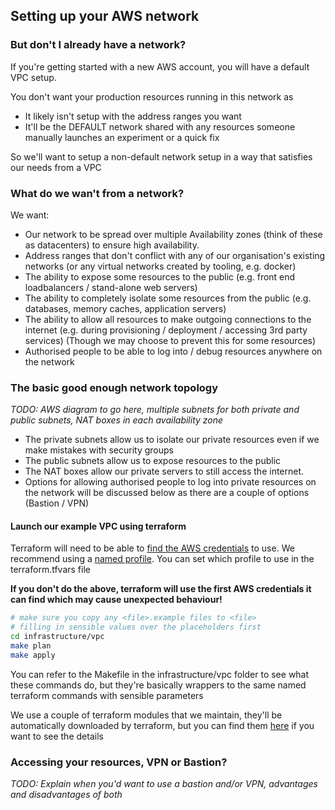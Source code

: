 ## Setting up your AWS network

### But don't I already have a network?

If you're getting started with a new AWS account, you will have a default VPC setup.

You don't want your production resources running in this network as

* It likely isn't setup with the address ranges you want
* It'll be the DEFAULT network shared with any resources someone manually launches an experiment or a quick fix

So we'll want to setup a non-default network setup in a way that satisfies our needs from a VPC

### What do we wan't from a network?

We want:

* Our network to be spread over multiple Availability zones (think of these as datacenters) to ensure high availability.
* Address ranges that don't conflict with any of our organisation's existing networks (or any virtual networks created by tooling, e.g. docker)
* The ability to expose some resources to the public (e.g. front end loadbalancers / stand-alone web servers)
* The ability to completely isolate some resources from the public (e.g. databases, memory caches, application servers)
* The ability to allow all resources to make outgoing connections to the internet (e.g. during provisioning / deployment / accessing 3rd party services) (Though we may choose to prevent this for some resources)
* Authorised people to be able to log into / debug resources anywhere on the network

### The basic good enough network topology

*TODO: AWS diagram to go here, multiple subnets for both private and public subnets, NAT boxes in each availability zone*

* The private subnets allow us to isolate our private resources even if we make mistakes with security groups
* The public subnets allow us to expose resources to the public
* The NAT boxes allow our private servers to still access the internet.
* Options for allowing authorised people to log into private resources on the network will be discussed below as there are a couple of options (Bastion / VPN)

#### Launch our example VPC using terraform

Terraform will need to be able to [find the AWS credentials](https://www.terraform.io/docs/providers/aws/index.html#authentication) to use. We recommend using a [named profile](http://docs.aws.amazon.com/cli/latest/userguide/cli-multiple-profiles.html).  You can set which profile to use in the terraform.tfvars file

**If you don't do the above, terraform will use the first AWS credentials it can find which may cause unexpected behaviour!**

```bash
# make sure you copy any <file>.example files to <file>
# filling in sensible values over the placeholders first
cd infrastructure/vpc
make plan
make apply
```
You can refer to the Makefile in the infrastructure/vpc folder to see what these commands do, but they're basically wrappers to the same named terraform commands with sensible parameters

We use a couple of terraform modules that we maintain, they'll be automatically downloaded by terraform, but you can find them [here](https://github.com/wedrinkandweknowthings/terraform) if you want to see the details

### Accessing your resources, VPN or Bastion?

*TODO: Explain when you'd want to use a bastion and/or VPN, advantages and disadvantages of both*
